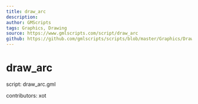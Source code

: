 ```yaml
---
title: draw_arc
description: 
author: GMScripts
tags: Graphics, Drawing
source: https://www.gmlscripts.com/script/draw_arc
github: https://github.com/gmlscripts/scripts/blob/master/Graphics/Drawing/draw_arc.gml
---
```


draw_arc
========

script: draw_arc.gml

contributors: xot
